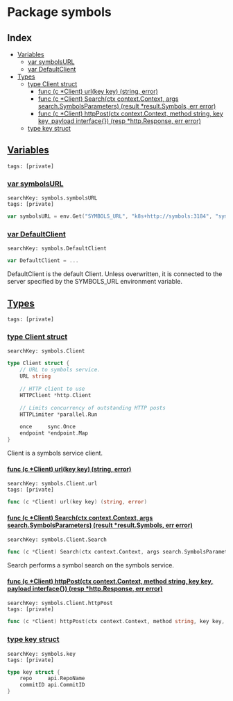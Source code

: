 # Package symbols

## Index

* [Variables](#var)
    * [var symbolsURL](#symbolsURL)
    * [var DefaultClient](#DefaultClient)
* [Types](#type)
    * [type Client struct](#Client)
        * [func (c *Client) url(key key) (string, error)](#Client.url)
        * [func (c *Client) Search(ctx context.Context, args search.SymbolsParameters) (result *result.Symbols, err error)](#Client.Search)
        * [func (c *Client) httpPost(ctx context.Context, method string, key key, payload interface{}) (resp *http.Response, err error)](#Client.httpPost)
    * [type key struct](#key)


## <a id="var" href="#var">Variables</a>

```
tags: [private]
```

### <a id="symbolsURL" href="#symbolsURL">var symbolsURL</a>

```
searchKey: symbols.symbolsURL
tags: [private]
```

```Go
var symbolsURL = env.Get("SYMBOLS_URL", "k8s+http://symbols:3184", "symbols service URL")
```

### <a id="DefaultClient" href="#DefaultClient">var DefaultClient</a>

```
searchKey: symbols.DefaultClient
```

```Go
var DefaultClient = ...
```

DefaultClient is the default Client. Unless overwritten, it is connected to the server specified by the SYMBOLS_URL environment variable. 

## <a id="type" href="#type">Types</a>

```
tags: [private]
```

### <a id="Client" href="#Client">type Client struct</a>

```
searchKey: symbols.Client
```

```Go
type Client struct {
	// URL to symbols service.
	URL string

	// HTTP client to use
	HTTPClient *http.Client

	// Limits concurrency of outstanding HTTP posts
	HTTPLimiter *parallel.Run

	once     sync.Once
	endpoint *endpoint.Map
}
```

Client is a symbols service client. 

#### <a id="Client.url" href="#Client.url">func (c *Client) url(key key) (string, error)</a>

```
searchKey: symbols.Client.url
tags: [private]
```

```Go
func (c *Client) url(key key) (string, error)
```

#### <a id="Client.Search" href="#Client.Search">func (c *Client) Search(ctx context.Context, args search.SymbolsParameters) (result *result.Symbols, err error)</a>

```
searchKey: symbols.Client.Search
```

```Go
func (c *Client) Search(ctx context.Context, args search.SymbolsParameters) (result *result.Symbols, err error)
```

Search performs a symbol search on the symbols service. 

#### <a id="Client.httpPost" href="#Client.httpPost">func (c *Client) httpPost(ctx context.Context, method string, key key, payload interface{}) (resp *http.Response, err error)</a>

```
searchKey: symbols.Client.httpPost
tags: [private]
```

```Go
func (c *Client) httpPost(ctx context.Context, method string, key key, payload interface{}) (resp *http.Response, err error)
```

### <a id="key" href="#key">type key struct</a>

```
searchKey: symbols.key
tags: [private]
```

```Go
type key struct {
	repo     api.RepoName
	commitID api.CommitID
}
```

